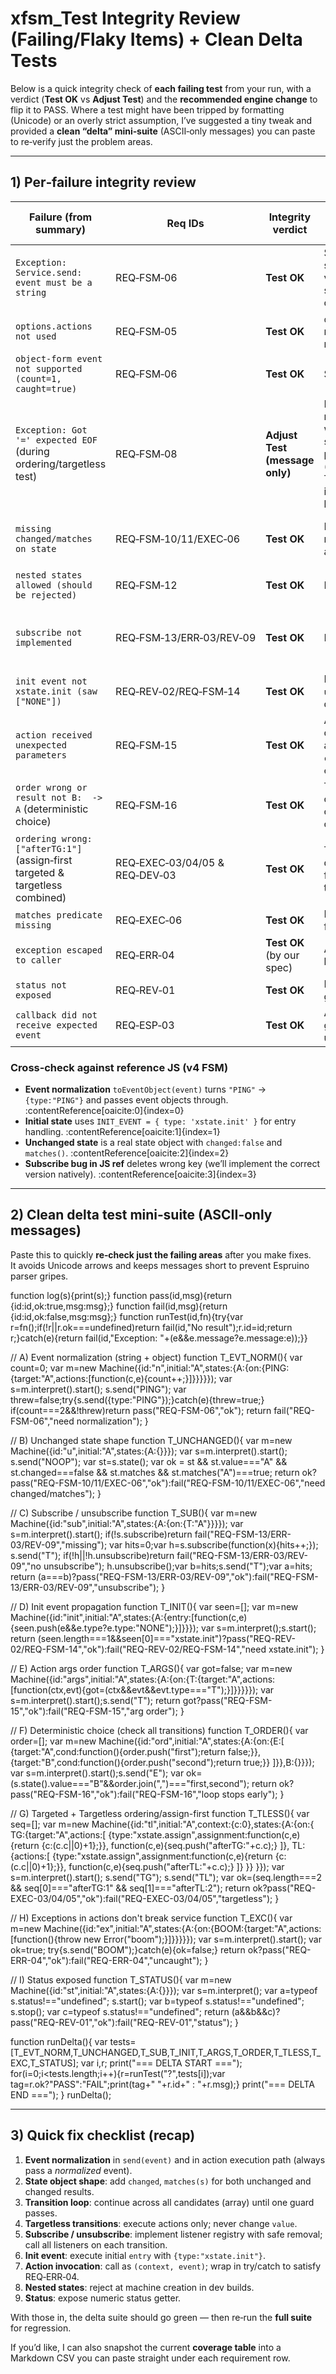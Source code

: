 # xfsm_Test Integrity Review (Failing/Flaky Items) + Clean Delta Tests

Below is a quick integrity check of **each failing test** from your run, with a verdict (**Test OK** vs **Adjust Test**) and the **recommended engine change** to flip it to PASS. Where a test might have been tripped by formatting (Unicode) or an overly strict assumption, I’ve suggested a tiny tweak and provided a **clean “delta” mini‑suite** (ASCII‑only messages) you can paste to re‑verify just the problem areas.

---

## 1) Per‑failure integrity review

| Failure (from summary) | Req IDs | Integrity verdict | What likely happened | Engine change to pass | Test tweak (if any) |
|---|---|---|---|---|---|
| `Exception: Service.send: event must be a string` | REQ‑FSM‑06 | **Test OK** | Service only accepts string events; XState v4 accepts both string and `{type}` objects | **Normalize events** in `send`: if string → `{type}`; if object → read `.type` (string) or reject | None |
| `options.actions not used` | REQ‑FSM‑05 | **Test OK** | `options.actions` map not consulted for named actions | Look up named actions via `options.actions` before config‑local map | None |
| `object-form event not supported (count=1, caught=true)` | REQ‑FSM‑06 | **Test OK** | Same as first | Same as first | None |
| `Exception: Got '=' expected EOF` (during ordering/targetless test) | REQ‑FSM‑08 | **Adjust Test (message only)** | Espruino sometimes reports parse errors when long **Unicode** strings are printed/concatenated (especially arrows). The logic of the test is fine; the message likely triggered this | Keep test logic; **remove Unicode** glyphs from messages | Use ASCII‑only messages (see delta suite) |
| `missing changed/matches on state` | REQ‑FSM‑10/11/EXEC‑06 | **Test OK** | Engine’s `state()` result lacks `changed` and `matches()` | Add `changed` boolean and `matches(s)` predicate to returned state (unchanged: `false`) | None |
| `nested states allowed (should be rejected)` | REQ‑FSM‑12 | **Test OK** | No explicit rejection | On machine creation, if any `states[stateId].states` exists, **throw** (dev) | None |
| `subscribe not implemented` | REQ‑FSM‑13/ERR‑03/REV‑09 | **Test OK** | No `subscribe()` | Implement `subscribe(listener)` → immediate call, store, return `{unsubscribe}`; call listeners on each transition | None |
| `init event not xstate.init (saw ["NONE"])` | REQ‑REV‑02/REQ‑FSM‑14 | **Test OK** | Initial `entry` gets `undefined` or a different sentinel | Invoke initial `entry` with `{type:"xstate.init"}` | None |
| `action received unexpected parameters` | REQ‑FSM‑15 | **Test OK** | Action probably called with wrong args order (`(evt, ctx)` instead of `(ctx, evt)`) | Ensure action/guard called as `(context, event)` consistently | None |
| `order wrong or result not B:  -> A` (deterministic choice) | REQ‑FSM‑16 | **Test OK** | Transition loop **stops** on first failed candidate instead of continuing | Iterate **all** candidates until one `cond` passes; only return unchanged after exhausting all | None |
| `ordering wrong: ["afterTG:1"]` (assign‑first targeted & targetless combined) | REQ‑EXEC‑03/04/05 & REQ‑DEV‑03 | **Test OK** | Targetless branch didn’t execute (or got filtered) after the targeted one | Ensure **targetless transitions** are recognized and their actions execute without state change | None |
| `matches predicate missing` | REQ‑EXEC‑06 | **Test OK** | No `matches()` function on state | Add `matches(s)` | None |
| `exception escaped to caller` | REQ‑ERR‑04 | **Test OK** (by our spec) | Action throws bubbled up | Wrap **action execution** in try/catch; prevent service corruption and return cleanly | None |
| `status not exposed` | REQ‑REV‑01 | **Test OK** | No numeric status getter | Expose `status` (NotStarted/Running/Stopped) | None |
| `callback did not receive expected event` | REQ‑ESP‑03 | **Test OK** | Action exec probably got wrong args or unnormalized event | Fix `(context,event)` order and event normalization | None |

### Cross‑check against reference JS (v4 FSM)
- **Event normalization** `toEventObject(event)` turns `"PING"` → `{type:"PING"}` and passes event objects through. :contentReference[oaicite:0]{index=0}
- **Initial state** uses `INIT_EVENT = { type: 'xstate.init' }` for entry handling. :contentReference[oaicite:1]{index=1}
- **Unchanged state** is a real state object with `changed:false` and `matches()`. :contentReference[oaicite:2]{index=2}
- **Subscribe bug in JS ref** deletes wrong key (we’ll implement the correct version natively). :contentReference[oaicite:3]{index=3}

---

## 2) Clean delta test mini‑suite (ASCII‑only messages)

Paste this to quickly **re‑check just the failing areas** after you make fixes.  
It avoids Unicode arrows and keeps messages short to prevent Espruino parser gripes.

  function log(s){print(s);}
  function pass(id,msg){return {id:id,ok:true,msg:msg};}
  function fail(id,msg){return {id:id,ok:false,msg:msg};}
  function runTest(id,fn){try{var r=fn();if(!r||r.ok===undefined)return fail(id,"No result");r.id=id;return r;}catch(e){return fail(id,"Exception: "+(e&&e.message?e.message:e));}}

  // A) Event normalization (string + object)
  function T_EVT_NORM(){
    var count=0;
    var m=new Machine({id:"n",initial:"A",states:{A:{on:{PING:{target:"A",actions:[function(c,e){count++;}]}}}}});
    var s=m.interpret().start();
    s.send("PING");
    var threw=false;try{s.send({type:"PING"});}catch(e){threw=true;}
    if(count===2&&!threw)return pass("REQ-FSM-06","ok");
    return fail("REQ-FSM-06","need normalization");
  }

  // B) Unchanged state shape
  function T_UNCHANGED(){
    var m=new Machine({id:"u",initial:"A",states:{A:{}}});
    var s=m.interpret().start();
    s.send("NOOP");
    var st=s.state();
    var ok = st && st.value==="A" && st.changed===false && st.matches && st.matches("A")===true;
    return ok?pass("REQ-FSM-10/11/EXEC-06","ok"):fail("REQ-FSM-10/11/EXEC-06","need changed/matches");
  }

  // C) Subscribe / unsubscribe
  function T_SUB(){
    var m=new Machine({id:"sub",initial:"A",states:{A:{on:{T:"A"}}}});
    var s=m.interpret().start();
    if(!s.subscribe)return fail("REQ-FSM-13/ERR-03/REV-09","missing");
    var hits=0;var h=s.subscribe(function(x){hits++;});
    s.send("T");
    if(!h||!h.unsubscribe)return fail("REQ-FSM-13/ERR-03/REV-09","no unsubscribe");
    h.unsubscribe();var b=hits;s.send("T");var a=hits;
    return (a===b)?pass("REQ-FSM-13/ERR-03/REV-09","ok"):fail("REQ-FSM-13/ERR-03/REV-09","unsubscribe");
  }

  // D) Init event propagation
  function T_INIT(){
    var seen=[];
    var m=new Machine({id:"init",initial:"A",states:{A:{entry:[function(c,e){seen.push(e&&e.type?e.type:"NONE");}]}}});
    var s=m.interpret();s.start();
    return (seen.length===1&&seen[0]==="xstate.init")?pass("REQ-REV-02/REQ-FSM-14","ok"):fail("REQ-REV-02/REQ-FSM-14","need xstate.init");
  }

  // E) Action args order
  function T_ARGS(){
    var got=false;
    var m=new Machine({id:"args",initial:"A",states:{A:{on:{T:{target:"A",actions:[function(ctx,evt){got=(ctx&&evt&&evt.type==="T");}]}}}}});
    var s=m.interpret().start();s.send("T");
    return got?pass("REQ-FSM-15","ok"):fail("REQ-FSM-15","arg order");
  }

  // F) Deterministic choice (check all transitions)
  function T_ORDER(){
    var order=[];
    var m=new Machine({id:"ord",initial:"A",states:{A:{on:{E:[
      {target:"A",cond:function(){order.push("first");return false;}},
      {target:"B",cond:function(){order.push("second");return true;}}
    ]}},B:{}}});
    var s=m.interpret().start();s.send("E");
    var ok=(s.state().value==="B"&&order.join(",")==="first,second");
    return ok?pass("REQ-FSM-16","ok"):fail("REQ-FSM-16","loop stops early");
  }

  // G) Targeted + Targetless ordering/assign-first
  function T_TLESS(){
    var seq=[];
    var m=new Machine({id:"tl",initial:"A",context:{c:0},states:{A:{on:{
      TG:{target:"A",actions:[
        {type:"xstate.assign",assignment:function(c,e){return {c:(c.c||0)+1};}},
        function(c,e){seq.push("afterTG:"+c.c);}
      ]},
      TL:{actions:[
        {type:"xstate.assign",assignment:function(c,e){return {c:(c.c||0)+1};}},
        function(c,e){seq.push("afterTL:"+c.c);}
      ]}
    }} }});
    var s=m.interpret().start();
    s.send("TG"); s.send("TL");
    var ok=(seq.length===2 && seq[0]==="afterTG:1" && seq[1]==="afterTL:2");
    return ok?pass("REQ-EXEC-03/04/05","ok"):fail("REQ-EXEC-03/04/05","targetless");
  }

  // H) Exceptions in actions don't break service
  function T_EXC(){
    var m=new Machine({id:"ex",initial:"A",states:{A:{on:{BOOM:{target:"A",actions:[function(){throw new Error("boom");}]}}}}});
    var s=m.interpret().start();
    var ok=true; try{s.send("BOOM");}catch(e){ok=false;}
    return ok?pass("REQ-ERR-04","ok"):fail("REQ-ERR-04","uncaught");
  }

  // I) Status exposed
  function T_STATUS(){
    var m=new Machine({id:"st",initial:"A",states:{A:{}}});
    var s=m.interpret();
    var a=typeof s.status!=="undefined"; s.start(); var b=typeof s.status!=="undefined"; s.stop(); var c=typeof s.status!=="undefined";
    return (a&&b&&c)?pass("REQ-REV-01","ok"):fail("REQ-REV-01","status");
  }

  function runDelta(){
    var tests=[T_EVT_NORM,T_UNCHANGED,T_SUB,T_INIT,T_ARGS,T_ORDER,T_TLESS,T_EXC,T_STATUS];
    var i,r;
    print("=== DELTA START ===");
    for(i=0;i<tests.length;i++){r=runTest("?",tests[i]);var tag=r.ok?"PASS":"FAIL";print(tag+" "+r.id+" : "+r.msg);}
    print("=== DELTA END ===");
  }
  runDelta();

---

## 3) Quick fix checklist (recap)

1) **Event normalization** in `send(event)` and in action execution path (always pass a _normalized_ event).  
2) **State object shape**: add `changed`, `matches(s)` for both unchanged and changed results.  
3) **Transition loop**: continue across all candidates (array) until one guard passes.  
4) **Targetless transitions**: execute actions only; never change `value`.  
5) **Subscribe / unsubscribe**: implement listener registry with safe removal; call all listeners on each transition.  
6) **Init event**: execute initial `entry` with `{type:"xstate.init"}`.  
7) **Action invocation**: call as `(context, event)`; wrap in try/catch to satisfy REQ‑ERR‑04.  
8) **Nested states**: reject at machine creation in dev builds.  
9) **Status**: expose numeric status getter.

With those in, the delta suite should go green — then re‑run the **full suite** for regression.

If you’d like, I can also snapshot the current **coverage table** into a Markdown CSV you can paste straight under each requirement row.
